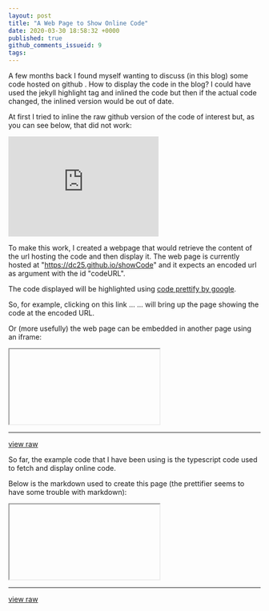 ```yaml
---
layout: post
title: "A Web Page to Show Online Code"
date: 2020-03-30 18:58:32 +0000
published: true
github_comments_issueid: 9
tags:
---
```

A few months back I found myself wanting to discuss (in this blog) some code hosted on github .   How to display the code in the blog?   I could have used the jekyll highlight tag and inlined the code but then if the actual code changed, the inlined version would be out of date.   

At first I tried to inline the raw github version of the code of interest but, as you can see below, that did not work:

<iframe width="300" height="200" src="https://raw.githubusercontent.com/dc25/showCode/master/show.ts" frameborder="0" allowfullscreen></iframe>

To make this work, I created a webpage that would retrieve the content of the url hosting the code and then display it.  The web page is currently hosted at "https://dc25.github.io/showCode" and it expects an encoded url as argument with the id "codeURL".   

The code displayed will be highlighted using [code prettify by google](https://github.com/google/code-prettify).

So, for example, clicking on this link ...  <a id="urllink" href=""></a> ... will bring up the page showing the code at the encoded URL.


Or (more usefully) the web page can be embedded in another page using an iframe:

<div id="showCode" class="code-container">
  <iframe class="code-text" src='' ></iframe>
  <hr>
  <div class="code-bar">
    <a href="" class="code-link"></a>
    <a href="" class="code-raw-link">view raw</a>
  </div>
</div>

So far, the example code that I have been using is the typescript code used to fetch and display online code.

Below is the markdown used to create this page (the prettifier seems to have some trouble with markdown):

<div id="showPage" class="code-container" style="height:800px">
  <iframe class="code-text" src='' ></iframe>
  <hr>
  <div class="code-bar">
    <a href="" class="code-link"></a>
    <a href="" class="code-raw-link">view raw</a>
  </div>
</div>

<script> 

    // Return the URL that will display the code found at the URL argument
    function showCodeURL(codeUrl)
    {
        return "https://dc25.github.io/showCode?codeURL=" + encodeURIComponent(codeUrl);
    }

    // Embed (in this page) code hosted elsewhere on the web 
    // Expects to find a bit of html that is tagged by "id"
    // Other than the "id" tag, the html is boilerplate.
    function embedCode(id, name, rawURL, sourceURL)
    {
        let codeContainer = document.getElementById(id);
        let codeText = codeContainer.getElementsByClassName("code-text")[0];
        codeText.src = showCodeURL(rawURL);

        let codeBar = codeContainer.getElementsByClassName("code-bar")[0];
        let codeRawLink = codeBar.getElementsByClassName("code-raw-link")[0];
        codeRawLink.href = rawURL;

        let codeLink = codeBar.getElementsByClassName("code-link")[0];
        codeLink.innerHTML = name;
        codeLink.href = sourceURL;
    }

    let code = "https://raw.githubusercontent.com/dc25/showCode/master/show.ts";

    document.getElementById("urllink").innerHTML=showCodeURL(code);
    document.getElementById("urllink").href=showCodeURL(code);

    embedCode("showCode"
             ,"show.ts"
             ,"https://raw.githubusercontent.com/dc25/showCode/master/show.ts"
             ,"https://github.com/dc25/showCode/blob/master/show.ts"
             );

    embedCode("showPage"
             ,"2020-03-30-a-web-page-to-show-online-code.markdown"
             ,"https://raw.githubusercontent.com/dc25/davecompton.net/master/_posts/2020-03-30-a-web-page-to-show-online-code.markdown"
             ,"https://github.com/dc25/davecompton.net/blob/master/_posts/2020-03-30-a-web-page-to-show-online-code.markdown"  
             );
</script>
